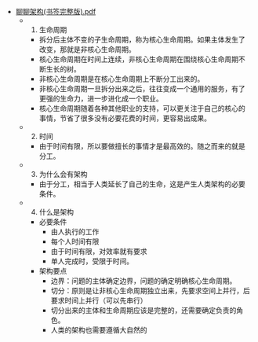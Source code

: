 - [聊聊架构(书签完整版).pdf](note/files/聊聊架构(书签完整版).pdf)
	- 1. 生命周期
		- 拆分后主体不变的子生命周期，称为核心生命周期。如果主体发生了改变，那就是非核心生命周期。
		- 核心生命周期在时间上连续，非核心生命周期在围绕核心生命周期不断生长的树。
		- 非核心生命周期是在核心生命周期上不断分工出来的。
		- 非核心生命周期一旦拆分出来之后，往往变成一个通用的服务，有了更强的生命力，进一步进化成一个职业。
		- 核心生命周期随着各种其他职业的支持，可以更关注于自己的核心的事情，节省了很多没有必要花费的时间，更容易出成果。
	- 2. 时间
		- 由于时间有限，所以要做擅长的事情才是最高效的。随之而来的就是分工。
	- 3. 为什么会有架构
		- 由于分工，相当于人类延长了自己的生命，这是产生人类架构的必要条件。
	- 4. 什么是架构
		- 必要条件
			- 由人执行的工作
			- 每个人时间有限
			- 由于时间有限，对效率就有要求
			- 单人完成时，受限于时间。
		- 架构要点
			- 边界：问题的主体确定边界，问题的确定明确核心生命周期。
			- 切分：原则是让非核心生命周期独立出来，先要求空间上并行，后要求时间上并行（可以先串行）
			- 切分出来的主体和生命周期应该是完整的，还需要确定负责的角色。
			- 人类的架构也需要遵循大自然的